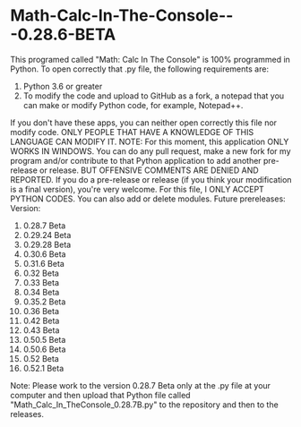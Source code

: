 # Math-Calc-In-The-Console---0.28.6-BETA
This programed called "Math: Calc In The Console" is 100% programmed in Python. To open correctly that .py file, the following requirements are:
1. Python 3.6 or greater
2. To modify the code and upload to GitHub as a fork, a notepad that you can make or modify Python code, for example, Notepad++.

If you don't have these apps, you can neither open correctly this file nor modify code.
ONLY PEOPLE THAT HAVE A KNOWLEDGE OF THIS LANGUAGE CAN MODIFY IT.
NOTE: For this moment, this application ONLY WORKS IN WINDOWS.
You can do any pull request, make a new fork for my program and/or contribute to that Python application to add another pre-release or release. BUT OFFENSIVE COMMENTS ARE DENIED AND REPORTED.
If you do a pre-release or release (if you think your modification is a final version), you're very welcome.
For this file, I ONLY ACCEPT PYTHON CODES. You can also add or delete modules.
Future prereleases:
Version:
1. 0.28.7 Beta
2. 0.29.24 Beta
3. 0.29.28 Beta
4. 0.30.6 Beta
5. 0.31.6 Beta
6. 0.32 Beta
7. 0.33 Beta
8. 0.34 Beta
9. 0.35.2 Beta
10. 0.36 Beta
11. 0.42 Beta
12. 0.43 Beta
13. 0.50.5 Beta
14. 0.50.6 Beta
15. 0.52 Beta
16. 0.52.1 Beta

Note: Please work to the version 0.28.7 Beta only at the .py file at your computer and then upload that Python file called "Math_Calc_In_TheConsole_0.28.7B.py" to the repository and then to the releases.
